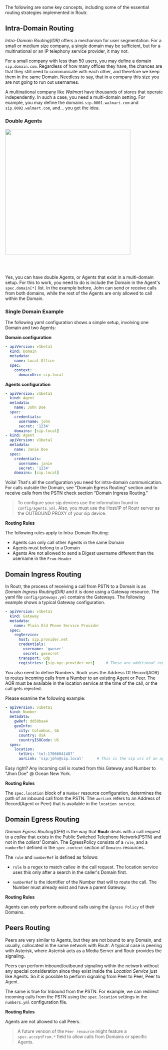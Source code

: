 The following are some key concepts, including some of the essential routing strategies implemented in Routr.

## Intra-Domain Routing

_Intra-Domain Routing(IDR)_ offers a mechanism for user segmentation. For a small or medium size company, a single domain may be sufficient, but for a multinational or an IP telephony service provider, it may not.

For a small company with less than 50 users, you may define a domain `sip.domain.com`. Regardless of how many offices they have, the chances are that they still need to communicate with each other, and therefore we keep them in the same Domain. Needless to say, that in a company this size you are not going to run out usernames.

A multinational company like _Walmart_ have thousands of stores that operate independently. In such a case, you need a multi-domain setting. For example, you may define the domains `sip.0001.walmart.com` and `sip.0002.walmart.com`, and... you get the idea.

### Double Agents

<img src="https://raw.githubusercontent.com/wiki/fonoster/routr/images/double_agent.png" width=400 style="margin-bottom: 50px">
<br>

Yes, you can have double Agents, or Agents that exist in a multi-domain setup. For this to work, you need to do is include the Domain in the Agent's `spec.domain[*]` list. In the example before, John can send or receive calls from both domains, while the rest of the Agents are only allowed to call within the Domain.

### Single Domain Example

The following yaml configuration shows a simple setup, involving one Domain and two Agents:

**Domain configuration**

```yaml
- apiVersion: v1beta1
  kind: Domain
  metadata:
    name: Local Office
  spec:
    context:
      domainUri: sip.local
```

**Agents configuration**

```yaml
- apiVersion: v1beta1
  kind: Agent
  metadata:
    name: John Doe
  spec:
    credentials:
      username: john
      secret: '1234'
    domains: [sip.local]
- kind: Agent
  apiVersion: v1beta1
  metadata:
    name: Janie Doe
  spec:
    credentials:
      username: janie
      secret: '1234'
    domains: [sip.local]
```

 Voila! That's all the configuration you need for intra-domain communication. For calls outside the Domain, see "Domain Egress Routing" section and to receive calls from the PSTN check section "Domain Ingress Routing."

> To configure your sip devices use the information found in `config/agents.yml`. Also, you must use the Host/IP of Routr server as
> the OUTBOUND PROXY of your sip device.

**Routing Rules**

The following rules apply to Intra-Domain Routing:

- Agents can only call other Agents in the same Domain
- Agents must belong to a Domain
- Agents Are not allowed to send a Digest username different than the username in the `From-Header`

## Domain Ingress Routing

In Routr, the process of receiving a call from PSTN to a Domain is as _Domain Ingress Routing(DIR)_ and it is done using a Gateway resource. The yaml file `config/gateways.yml` contains the Gateways. The following example shows a typical Gateway configuration.

```yaml
- apiVersion: v1beta1
  kind: Gateway
  metadata:
    name: Plain Old Phone Service Provider
  spec:
    regService:
      host: sip.provider.net
      credentials:
        username: 'gwuser'
        secret: gwsecret
      transport: udp
      registries: [sip.nyc.provider.net]     # These are additional registrars within the provider's network
```

You also need to define Numbers. Routr uses the Address Of Record(AOR) to routes incoming calls from a Number  to an existing Agent or Peer. The AOR must be available in the location service at the time of the call, or the call gets rejected.

Please examine the following example:

```yaml
- apiVersion: v1beta1
  kind: Number
  metadata:
    gwRef: dd50baa4
    geoInfo:
      city: Columbus, GA
      country: USA
      countryISOCode: US
  spec:
    location:
      telUri: 'tel:17066041487'
      aorLink: 'sip:john@sip.local'      # This is the sip uri of an agent that is expected to be logged in
```

Easy right? Any incoming call is routed from this Gateway and Number to "Jhon Doe" @ Ocean New York.

**Routing Rules**

The `spec.location` block of a `Number` resource configuration, determines the path of an inbound call from the PSTN. The `aorLink` refers to an Address of Record(Agent or Peer) that is available in the `location service`.

## Domain Egress Routing

_Domain Egress Routing(DER)_ is the way that **Routr** deals with a call request to a _callee_ that exists in the Public Switched Telephone Network(PSTN) and not in the _callers'_ Domain. The EgressPolicy consists of a `rule`, and a `numberRef` defined in the `spec.context` section of `Domains` resources.

The `rule` and `numberRef` is defined as follows:

* `rule` is a regex to match callee in the call request. The location service uses this only after a search in the caller's Domain first.

* `numberRef` is the identifier of the Number that will to route the call. The Number must already exist and have a parent Gateway.

**Routing Rules**

Agents can only perform outbound calls using the `Egress Policy` of their Domains.

## Peers Routing

Peers are very similar to Agents, but they are not bound to any Domain, and usually, collocated in the same network with Routr. A typical case is peering with Asterisk, where Asterisk acts as a Media Server and Routr provides the signaling.

Peers can perform inbound/outbound signaling within the network without any special consideration since they exist inside the _Location Service_ just like Agents. So it is possible to perform signaling from Peer to Peer, Peer to Agent.

The same is true for Inbound from the PSTN. For example, we can redirect incoming calls from the PSTN using the `spec.location` settings in the `numbers.yml` configuration file.

**Routing Rules**

Agents are not allowed to call Peers.

> A future version of the `Peer resource` might feature a `spec.acceptFrom.*` field to allow calls from Domains or specific Agents.
